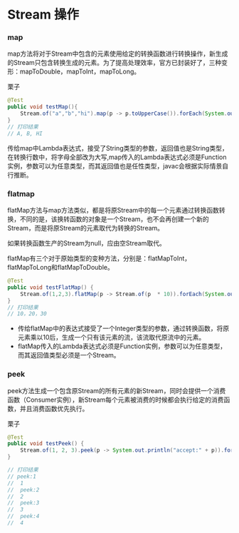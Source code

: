 # Stream 操作

### map

map方法将对于Stream中包含的元素使用给定的转换函数进行转换操作，新生成的Stream只包含转换生成的元素。为了提高处理效率，官方已封装好了，三种变形：mapToDouble，mapToInt，mapToLong。

栗子 

```java
@Test
public void testMap(){
    Stream.of("a","b","hi").map(p -> p.toUpperCase()).forEach(System.out::println);
}
// 打印结果
// A, B, HI
```

传给map中Lambda表达式，接受了String类型的参数，返回值也是String类型，在转换行数中，将字母全部改为大写,map传入的Lambda表达式必须是Function实例，参数可以为任意类型，而其返回值也是任性类型，javac会根据实际情景自行推断。

### flatmap

flatMap方法与map方法类似，都是将原Stream中的每一个元素通过转换函数转换，不同的是，该换转函数的对象是一个Stream，也不会再创建一个新的Stream，而是将原Stream的元素取代为转换的Stream。

如果转换函数生产的Stream为null，应由空Stream取代。

flatMap有三个对于原始类型的变种方法，分别是：flatMapToInt，flatMapToLong和flatMapToDouble。

```java
@Test
public void testFlatMap() {
    Stream.of(1,2,3).flatMap(p -> Stream.of(p  * 10)).forEach(System.out::println);
}
// 打印结果
// 10，20，30
```

- 传给flatMap中的表达式接受了一个Integer类型的参数，通过转换函数，将原元素乘以10后，生成一个只有该元素的流，该流取代原流中的元素。
- flatMap传入的Lambda表达式必须是Function实例，参数可以为任意类型，而其返回值类型必须是一个Stream。 

### peek

peek方法生成一个包含原Stream的所有元素的新Stream，同时会提供一个消费函数（Consumer实例），新Stream每个元素被消费的时候都会执行给定的消费函数，并且消费函数优先执行。

栗子

```java
@Test
public void testPeek() {
    Stream.of(1, 2, 3).peek(p -> System.out.println("accept:" + p)).forEach(System.out::println);
}

// 打印结果
// peek:1
//  1
//  peek:2
//  2
//  peek:3
//  3
//  peek:4
//  4
```
